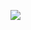 <a href="https://wakatime.com"><img src="https://wakatime.com/share/@orhandem4/92a695a4-9f98-46f0-a8a1-abe0ea0c574c.png" /></a>
